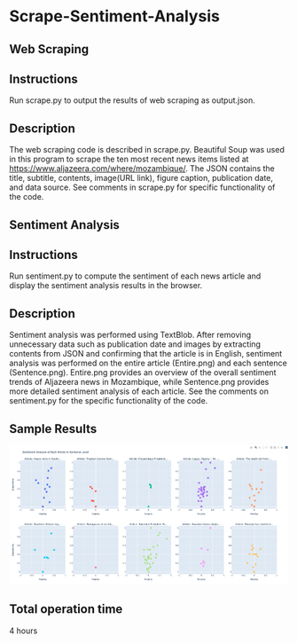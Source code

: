 # Scrape-Sentiment-Analysis

## Web Scraping  
## Instructions
Run scrape.py to output the results of web scraping as output.json.  
## Description
The web scraping code is described in scrape.py. Beautiful Soup was used in this program to scrape the ten most recent news items listed at https://www.aljazeera.com/where/mozambique/. The JSON contains the title, subtitle, contents, image(URL link), figure caption, publication date, and data source. See comments in scrape.py for specific functionality of the code.  

## Sentiment Analysis  
## Instructions
Run sentiment.py to compute the sentiment of each news article and display the sentiment analysis results in the browser.  
## Description
Sentiment analysis was performed using TextBlob.
After removing unnecessary data such as publication date and images by extracting contents from JSON and confirming that the article is in English, sentiment analysis was performed on the entire article (Entire.png) and each sentence (Sentence.png).
Entire.png provides an overview of the overall sentiment trends of Aljazeera news in Mozambique, while Sentence.png provides more detailed sentiment analysis of each article.
See the comments on sentiment.py for the specific functionality of the code.  
## Sample Results
<p align="center">
  <img src="Screenshot/Sentence.png" alt="drawing" width="600"/>
</p>

## Total operation time  
4 hours